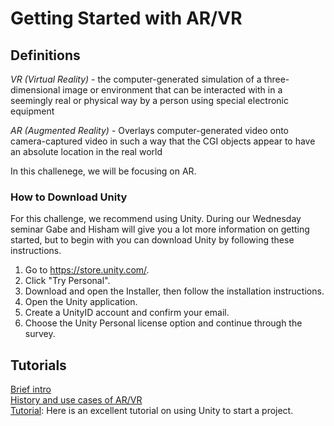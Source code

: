 # Getting Started with AR/VR

## Definitions

*VR (Virtual Reality)* - the computer-generated simulation of a three-dimensional image or environment that can be interacted with in a seemingly real or physical way by a person using special electronic equipment

*AR (Augmented Reality)* - Overlays computer-generated video onto camera-captured video in such a way that the CGI objects appear to have an absolute location in the real world

In this challenege, we will be focusing on AR. 

### How to Download Unity

For this challenge, we recommend using Unity. During our Wednesday seminar Gabe and Hisham will give you a lot more information on getting started, but to begin with you can download Unity by following these instructions. 

1. Go to https://store.unity.com/.
2. Click "Try Personal".
3. Download and open the Installer, then follow the installation instructions.
4. Open the Unity application.
5. Create a UnityID account and confirm your email.
6. Choose the Unity Personal license option and continue through the survey.

## Tutorials 

[Brief intro](https://www.youtube.com/watch?v=emHIel2d5FM)<br>
[History and use cases of AR/VR](https://www.youtube.com/watch?v=f9MwaH6oGEY)<br>
[Tutorial](https://www.youtube.com/watch?v=Ep0rlBQRcVc&index=1&list=PL1t0_FY1eCs-dzqr1sx6_2deqmTACmavm): Here is an excellent tutorial on using Unity to start a project.<br> 
